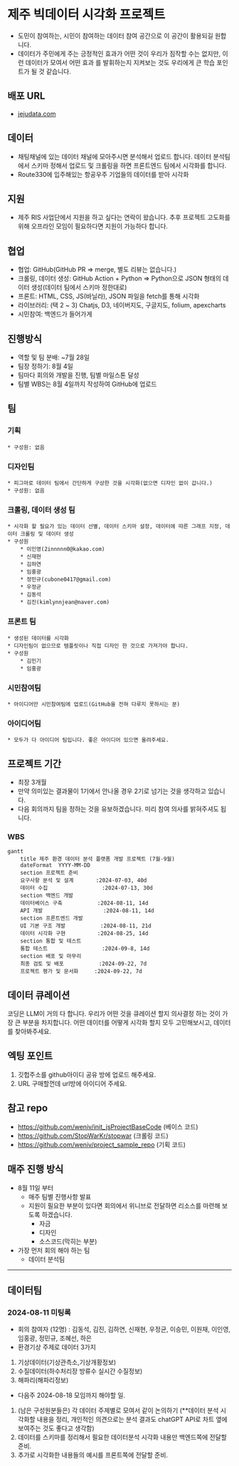 # 제주 빅데이터 시각화 프로젝트

* 도민이 참여하는, 시민이 참여하는 데이터 참여 공간으로 이 공간이 활용되길 원합니다.
* 데이터가 주민에게 주는 긍정적인 효과가 어떤 것이 우리가 짐작할 수는 없지만, 이런 데이터가 모여서 어떤 효과 를 발휘하는지 지켜보는 것도 우리에게 큰 학습 포인트가 될 것 같습니다.

## 배포 URL
* [jejudata.com](https://jejudata.com)

## 데이터

* 채팅채널에 있는 데이터 채널에 모아주시면 분석해서 업로드 합니다. 데이터 분석팀에서 스키마 정해서 업로드 및 크롤링을 하면 프론트엔드 팀에서 시각화를 합니다.
* Route330에 입주해있는 항공우주 기업들의 데이터를 받아 시각화

## 지원

* 제주 RIS 사업단에서 지원을 하고 싶다는 연락이 왔습니다. 추후 프로젝트 고도화를 위해 오프라인 모임이 필요하다면 지원이 가능하다 합니다.

## 협업

* 협업: GitHub(GitHub PR => merge, 별도 리뷰는 없습니다.)
* 크롤링, 데이터 생성: GitHub Action + Python => Python으로 JSON 형태의 데이터 생성(데이터 팀에서 스키마 정한대로)
* 프론트: HTML, CSS, JS(바닐라), JSON 파일을 fetch를 통해 시각화
* 라이브러리: (택 2 ~ 3) Chatjs, D3, 네이버지도, 구글지도, folium, apexcharts
* 시민참여: 백엔드가 들어가게
             

## 진행방식
* 역할 및 팀 분배: ~7월 28일
* 팀장 정하기: 8월 4일
* 팀마다 회의와 개발을 진행, 팀별 마일스톤 달성
* 팀별 WBS는 8월 4일까지 작성하여 GitHub에 업로드

## 팀
### 기획
    * 구성원: 없음
### 디자인팀
    * 피그마로 데이터 팀에서 간단하게 구상한 것을 시각화(없으면 디자인 없이 갑니다.)
    * 구성원: 없음
### 크롤링, 데이터 생성 팀
    * 시각화 할 필요가 있는 데이터 선별, 데이터 스키마 설정, 데이터에 따른 그래프 지정, 데이터 크롤링 및 데이터 생성
    * 구성원
        * 이인영(2innnnn0@kakao.com)
        * 신재현
        * 김하연
        * 임홍광
        * 정민규(cubone0417@gmail.com)
        * 우정균
        * 김동석
        * 김진(kimlynnjean@naver.com)
### 프론트 팀
    * 생성된 데이터를 시각화
    * 디자인팀이 없으므로 템플릿이나 직접 디자인 한 것으로 가져가야 합니다.
    * 구성원
        * 김민기
        * 임홍광

### 시민참여팀
    * 아이디어만 시민참여팀에 업로드(GitHub을 전혀 다루지 못하시는 분)
### 아이디어팀
    * 모두가 다 아이디어 팀입니다. 좋은 아이디어 있으면 올려주세요.

## 프로젝트 기간
* 최장 3개월
* 만약 의미있는 결과물이 1기에서 안나올 경우 2기로 넘기는 것을 생각하고 있습니다.
* 다음 회의까지 팀을 정하는 것을 유보하겠습니다. 미리 참여 의사를 밝혀주셔도 됩니다.

### WBS
```mermaid
gantt
    title 제주 환경 데이터 분석 플랫폼 개발 프로젝트 (7월-9월)
    dateFormat  YYYY-MM-DD
    section 프로젝트 준비
    요구사항 분석 및 설계       :2024-07-03, 40d
    데이터 수집                 :2024-07-13, 30d
    section 백엔드 개발
    데이터베이스 구축           :2024-08-11, 14d
    API 개발                   :2024-08-11, 14d
    section 프론트엔드 개발
    UI 기본 구조 개발           :2024-08-11, 21d
    데이터 시각화 구현          :2024-08-25, 14d
    section 통합 및 테스트
    통합 테스트                 :2024-09-8, 14d
    section 배포 및 마무리
    최종 검토 및 배포           :2024-09-22, 7d
    프로젝트 평가 및 문서화     :2024-09-22, 7d
```

## 데이터 큐레이션

코딩은 LLM이 거의 다 합니다. 우리가 어떤 것을 큐레이션 할지 의사결정 하는 것이 가장 큰 부분을 차지합니다. 어떤 데이터를 어떻게 시각화 할지 모두 고민해보시고, 데이터를 찾아봐주세요.

## 엑팅 포인트
1. 깃헙주소를 github아이디 공유 방에 업로드 해주세요.
2. URL 구매할껀데 url방에 아이디어 주세요.

## 참고 repo
* https://github.com/weniv/init_jsProjectBaseCode (베이스 코드)
* https://github.com/StopWarKr/stopwar (크롤링 코드)
* https://github.com/weniv/project_sample_repo (기획 코드)

## 매주 진행 방식
* 8월 11일 부터
    * 매주 팀별 진행사항 발표
    * 지원이 필요한 부분이 있다면 회의에서 위니브로 전달하면 리소스를 마련해 보도록 하겠습니다.
        * 자금
        * 디자인
        * 소스코드(막히는 부분)
* 가장 먼저 회의 해야 하는 팀
    * 데이터 분석팀



----

## 데이터팀 
### 2024-08-11 미팅록
- 회의 참여자 (12명) : 김동석, 김진, 김하연, 신재현, 우정균, 이승민, 이원재, 이인영, 임홍광, 정민규, 조혜선, 하은
- 환경기상 주제로 데이터 3가지
1. 기상데이터(기상관측소,기상개황정보)
2. 수질데이터(하수처리장 방류수 실시간 수질정보)
3. 해파리(해파리정보)

- 다음주 2024-08-18 모임까지 해야할 일.
1. (남은 구성원분들은) 각 데이터 주제별로 모여서 같이 논의하기 (**데이터 분석 시각화할 내용을 정리, 개인적인 의견으로는 분석 결과도 chatGPT API로 차트 옆에 보여주는 것도 좋다고 생각함)
2. 데이터를 스키마를 정리해서 필요한 데이터분석 시각화 내용만 백엔드쪽에 전달할 준비.
3. 추가로 시각화한 내용들의 예시를 프론트쪽에 전달할 준비.

